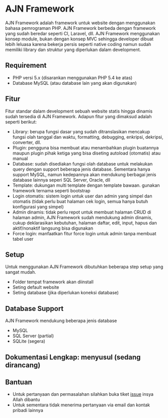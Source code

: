# AJN Framework
AJN Framework adalah framework untuk website dengan menggunakan bahasa pemrograman PHP. AJN Framework berbeda dengan framework yang sudah beredar seperti CI, Laravel, dll. AJN Framework menggunakan konsep module, bukan dengan konsep MVC sehingga developer dibuat lebih leluasa karena bekerja persis seperti native coding namun sudah memiliki library dan struktur yang diperlukan dalam development.


## Requirement
- PHP versi 5.x (disarankan menggunakan PHP 5.4 ke atas)
- Database MySQL (atau database lain yang akan digunakan)


## Fitur
Fitur standar dalam development sebuah website statis hingga dinamis sudah tersedia di AJN Framework. Adapun fitur yang dimaksud adalah seperti berikut:
- Library: berupa fungsi dasar yang sudah ditranslasikan mencakup fungsi olah tanggal dan waktu, formatting, debugging, enkripsi, dekripsi, converter, dll.
- Plugin: pengguna bisa membuat atau menambahkan plugin buatannya maupun plugin pihak ketiga yang bisa diseting autoload (otomatis) atau manual
- Database: sudah disediakan fungsi olah database untuk melakukan query dengan support beberapa jenis database. Sementara hanya support MySQL, namun kedepannya akan mendukung berbagai jenis database lainnya seperi SQL Server, Oracle, dll
- Template: dukungan multi template dengan template bawaan. gunakan framework ternama seperti bootstrap
- Login otomatis: sistem login untuk user dan admin yang simpel dan otomatis (tidak perlu buat halaman cek login, semua hanya butuh konfigurasi yang simpel)
- Admin dinamis: tidak perlu repot untuk membuat halaman CRUD di halaman admin, AJN Framework sudah mendukung admin dinamis, cukup deklarasikan kebutuhan, halaman daftar, edit, input, hapus dan aktif/nonaktif langsung bisa digunakan
- Force login: manfaatkan fitur force login untuk admin tanpa membuat tabel user


## Setup
Untuk menggunakan AJN Framework dibutuhkan beberapa step setup yang sangat mudah.
* Folder tempat framework akan diinstall
* Seting default website
* Seting database (jika diperlukan koneksi database)

## Database Support
AJN Framework mendukung beberapa jenis database
- MySQL
- SQL Server (partial)
- SQLite (segera)

## Dokumentasi Lengkap: menyusul (sedang dirancang)

## Bantuan
* Untuk pertanyaan dan permasalahan silahkan buka tiket [issue](https://github.com/arijulianto/ajn-framework/issues) insya Allah dibantu
* Untuk sementara tidak menerima pertanyaan via email dan kontak pribadi lainnya

